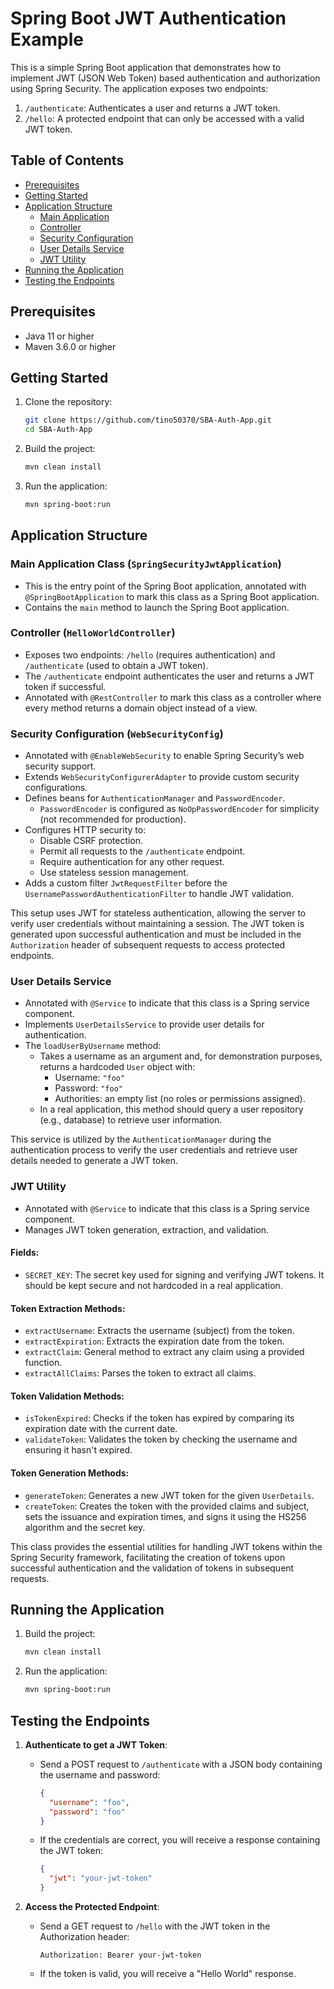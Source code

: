 # Spring Boot JWT Authentication Example

This is a simple Spring Boot application that demonstrates how to implement JWT (JSON Web Token) based authentication and authorization using Spring Security. The application exposes two endpoints:
1. `/authenticate`: Authenticates a user and returns a JWT token.
2. `/hello`: A protected endpoint that can only be accessed with a valid JWT token.

## Table of Contents
- [Prerequisites](#prerequisites)
- [Getting Started](#getting-started)
- [Application Structure](#application-structure)
  - [Main Application](#main-application)
  - [Controller](#controller)
  - [Security Configuration](#security-configuration)
  - [User Details Service](#user-details-service)
  - [JWT Utility](#jwt-utility)
- [Running the Application](#running-the-application)
- [Testing the Endpoints](#testing-the-endpoints)

## Prerequisites
- Java 11 or higher
- Maven 3.6.0 or higher

## Getting Started
1. Clone the repository:
   ```bash
   git clone https://github.com/tino50370/SBA-Auth-App.git
   cd SBA-Auth-App
   ```

2. Build the project:
   ```bash
   mvn clean install
   ```

3. Run the application:
   ```bash
   mvn spring-boot:run
   ```

## Application Structure

### Main Application Class (`SpringSecurityJwtApplication`)

- This is the entry point of the Spring Boot application, annotated with `@SpringBootApplication` to mark this class as a Spring Boot application.
- Contains the `main` method to launch the Spring Boot application.

### Controller (`HelloWorldController`)

- Exposes two endpoints: `/hello` (requires authentication) and `/authenticate` (used to obtain a JWT token).
- The `/authenticate` endpoint authenticates the user and returns a JWT token if successful.
- Annotated with `@RestController` to mark this class as a controller where every method returns a domain object instead of a view.

### Security Configuration (`WebSecurityConfig`)

- Annotated with `@EnableWebSecurity` to enable Spring Security’s web security support.
- Extends `WebSecurityConfigurerAdapter` to provide custom security configurations.
- Defines beans for `AuthenticationManager` and `PasswordEncoder`.
  - `PasswordEncoder` is configured as `NoOpPasswordEncoder` for simplicity (not recommended for production).
- Configures HTTP security to:
  - Disable CSRF protection.
  - Permit all requests to the `/authenticate` endpoint.
  - Require authentication for any other request.
  - Use stateless session management.
- Adds a custom filter `JwtRequestFilter` before the `UsernamePasswordAuthenticationFilter` to handle JWT validation.

This setup uses JWT for stateless authentication, allowing the server to verify user credentials without maintaining a session. The JWT token is generated upon successful authentication and must be included in the `Authorization` header of subsequent requests to access protected endpoints.

### User Details Service

- Annotated with `@Service` to indicate that this class is a Spring service component.
- Implements `UserDetailsService` to provide user details for authentication.
- The `loadUserByUsername` method:
  - Takes a username as an argument and, for demonstration purposes, returns a hardcoded `User` object with:
    - Username: `"foo"`
    - Password: `"foo"`
    - Authorities: an empty list (no roles or permissions assigned).
  - In a real application, this method should query a user repository (e.g., database) to retrieve user information.

This service is utilized by the `AuthenticationManager` during the authentication process to verify the user credentials and retrieve user details needed to generate a JWT token.

### JWT Utility

- Annotated with `@Service` to indicate that this class is a Spring service component.
- Manages JWT token generation, extraction, and validation.

#### Fields:
- `SECRET_KEY`: The secret key used for signing and verifying JWT tokens. It should be kept secure and not hardcoded in a real application.

#### Token Extraction Methods:
- `extractUsername`: Extracts the username (subject) from the token.
- `extractExpiration`: Extracts the expiration date from the token.
- `extractClaim`: General method to extract any claim using a provided function.
- `extractAllClaims`: Parses the token to extract all claims.

#### Token Validation Methods:
- `isTokenExpired`: Checks if the token has expired by comparing its expiration date with the current date.
- `validateToken`: Validates the token by checking the username and ensuring it hasn't expired.

#### Token Generation Methods:
- `generateToken`: Generates a new JWT token for the given `UserDetails`.
- `createToken`: Creates the token with the provided claims and subject, sets the issuance and expiration times, and signs it using the HS256 algorithm and the secret key.

This class provides the essential utilities for handling JWT tokens within the Spring Security framework, facilitating the creation of tokens upon successful authentication and the validation of tokens in subsequent requests.

## Running the Application

1. Build the project:
   ```bash
   mvn clean install
   ```

2. Run the application:
   ```bash
   mvn spring-boot:run
   ```

## Testing the Endpoints

1. **Authenticate to get a JWT Token**:
   - Send a POST request to `/authenticate` with a JSON body containing the username and password:
     ```json
     {
       "username": "foo",
       "password": "foo"
     }
     ```
   - If the credentials are correct, you will receive a response containing the JWT token:
     ```json
     {
       "jwt": "your-jwt-token"
     }
     ```

2. **Access the Protected Endpoint**:
   - Send a GET request to `/hello` with the JWT token in the Authorization header:
     ```
     Authorization: Bearer your-jwt-token
     ```
   - If the token is valid, you will receive a "Hello World" response.